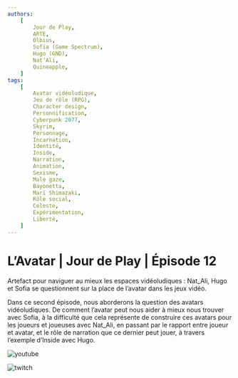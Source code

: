 ```yaml
---
authors:
    [
        Jour de Play,
        ARTE,
        Olbius,
        Sofia (Game Spectrum),
        Hugo (GND),
        Nat’Ali,
        Quineapple,
    ]
tags:
    [
        Avatar vidéoludique,
        Jeu de rôle (RPG),
        Character design,
        Personnification,
        Cyberpunk 2077,
        Skyrim,
        Personnage,
        Incarnation,
        Identité,
        Inside,
        Narration,
        Animation,
        Sexisme,
        Male gaze,
        Bayonetta,
        Mari Shimazaki,
        Rôle social,
        Celeste,
        Expérimentation,
        Liberté,
    ]
---
```


# L’Avatar | Jour de Play | Épisode 12

Artefact pour naviguer au mieux les espaces vidéoludiques : Nat_Ali, Hugo et Sofia se questionnent sur la place de l’avatar dans les jeux vidéo.

Dans ce second épisode, nous aborderons la question des avatars vidéoludiques. De comment l’avatar peut nous aider à mieux nous trouver avec Sofia, à la difficulté que cela représente de construire ces avatars pour les joueurs et joueuses avec Nat_Ali, en passant par le rapport entre joueur et avatar, et le rôle de narration que ce dernier peut jouer, à travers l’exemple d’Inside avec Hugo.

![youtube](https://www.youtube.com/watch?v=7U9iYCfijvM)

![twitch](https://www.twitch.tv/videos/1187588591)
